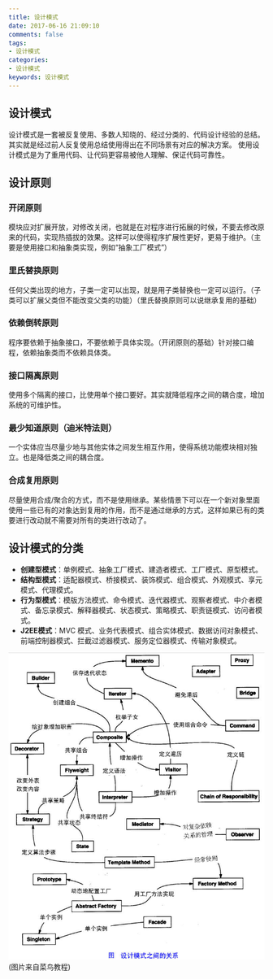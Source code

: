 ```yaml
---
title: 设计模式
date: 2017-06-16 21:09:10
comments: false
tags: 
- 设计模式
categories: 
- 设计模式
keywords: 设计模式
---
```


## 设计模式
设计模式是一套被反复使用、多数人知晓的、经过分类的、代码设计经验的总结。其实就是经过前人反复使用总结使用得出在不同场景有对应的解决方案。
使用设计模式是为了重用代码、让代码更容易被他人理解、保证代码可靠性。

## 设计原则

### 开闭原则

模块应对扩展开放，对修改关闭，也就是在对程序进行拓展的时候，不要去修改原来的代码，实现热插拔的效果。这样可以使得程序扩展性更好，更易于维护。（主要是使用接口和抽象类实现，例如“抽象工厂模式”）

### 里氏替换原则

任何父类出现的地方，子类一定可以出现，就是用子类替换也一定可以运行。（子类可以扩展父类但不能改变父类的功能）（里氏替换原则可以说继承复用的基础）

### 依赖倒转原则

程序要依赖于抽象接口，不要依赖于具体实现。（开闭原则的基础）针对接口编程，依赖抽象类而不依赖具体类。

### 接口隔离原则

使用多个隔离的接口，比使用单个接口要好。其实就降低程序之间的耦合度，增加系统的可维护性。

### 最少知道原则（迪米特法则）

一个实体应当尽量少地与其他实体之间发生相互作用，使得系统功能模块相对独立。也是降低类之间的耦合度。

### 合成复用原则

尽量使用合成/聚合的方式，而不是使用继承。某些情景下可以在一个新对象里面使用一些已有的对象达到复用的作用，而不是通过继承的方式，这样如果已有的类要进行改动就不需要对所有的类进行改动了。

## 设计模式的分类

- **创建型模式**：单例模式、抽象工厂模式、建造者模式、工厂模式、原型模式。
- **结构型模式**：适配器模式、桥接模式、装饰模式、组合模式、外观模式、享元模式、代理模式。
- **行为型模式**：模版方法模式、命令模式、迭代器模式、观察者模式、中介者模式、备忘录模式、解释器模式、状态模式、策略模式、职责链模式、访问者模式。
- **J2EE模式**：MVC 模式、业务代表模式、组合实体模式、数据访问对象模式、前端控制器模式、拦截过滤器模式、服务定位器模式、传输对象模式。


![design_patterns](../../../uploads/design-patterns.jpg)(图片来自菜鸟教程)